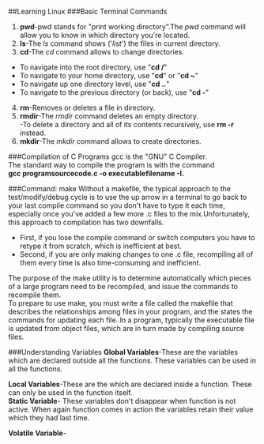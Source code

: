 ##Learning Linux
###Basic Terminal Commands
1. **pwd**-pwd stands for "print working directory".The _pwd_ command will allow you to know in which directory you're located. 
2. **ls**-The _ls_ command shows ('_list_') the files in current directory.
3. **cd**-The _cd_ command allows to change directories.  
 * To navigate into the root directory, use "**cd /**"  
 * To navigate to your home directory, use "**cd**" or "**cd ~**"  
 * To navigate up one directory level, use "**cd ..**"  
 * To navigate to the previous directory (or back), use "**cd -**"   
4. **rm**-Removes or deletes a file in directory.
5. **rmdir**-The _rmdir_ command deletes an empty directory.  
           -To delete a directory and all of its contents recursively, use **rm -r** instead.
6. **mkdir**-The _mkdir_ command allows to create directories.  

###Compilation of C Programs
gcc is the "GNU" C Compiler.  
The standard way to compile the program is with the command    
 **gcc programsourcecode.c -o executablefilename -I.** 

###Command: make
Without a makefile, the typical approach to the test/modify/debug cycle is to use the up arrow in a terminal to go back to your last compile command so you don't have to type it each time, especially once you've added a few more .c files to the mix.Unfortunately, this approach to compilation has two downfalls.  
* First, if you lose the compile command or switch computers you have to retype it from scratch, which is inefficient at best.
* Second, if you are only making changes to one .c file, recompiling all of them every time is also time-consuming and inefficient.  

The purpose of the make utility is to determine automatically which pieces of a large program need to be recompiled, and issue the commands to recompile them.   
To prepare to use make, you must write a file called the makefile that describes the relationships among files in your program, and the states the commands for updating each file. In a program, typically the executable file is updated from object files, which are in turn made by compiling source files.

###Understanding Variables
 **Global Variables**-These are the variables which are declared outside all the functions. These variables can be used in all the functions.  
 
 **Local Variables**-These are the which are declared inside a function. These can only be used in the function itself.  
 **Static Variable**- These variables don't disappear when function is not active. When again function comes in action the variables retain their value which they had last time.  
 
 **Volatile Variable**-
 
 






          
